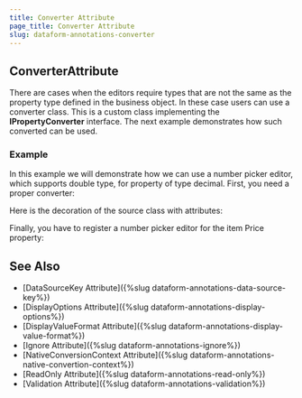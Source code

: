 ```yaml
---
title: Converter Attribute
page_title: Converter Attribute
slug: dataform-annotations-converter
---
```


## ConverterAttribute

There are cases when the editors require types that are not the same as the property type defined in the business object. In these case users can use a converter class. This is a custom class implementing the **IPropertyConverter** interface. The next example demonstrates how such converted can be used.

### Example

In this example we will demonstrate how we can use a number picker editor, which supports double type, for property of type decimal. First, you need a proper converter:

<snippet id='dataform-dataannotations-converter-decimaltodoublepropertyconverter'/>

Here is the decoration of the source class with attributes:

<snippet id='dataform-dataannotations-converter-source'/>

Finally, you have to register a number picker editor for the item Price property:

<snippet id='dataform-dataannotations-converter-form'/>
				
## See Also

- [DataSourceKey Attribute]({%slug dataform-annotations-data-source-key%})
- [DisplayOptions Attribute]({%slug dataform-annotations-display-options%})
- [DisplayValueFormat Attribute]({%slug dataform-annotations-display-value-format%})
- [Ignore Attribute]({%slug dataform-annotations-ignore%})
- [NativeConversionContext Attribute]({%slug dataform-annotations-native-convertion-context%})
- [ReadOnly Attribute]({%slug dataform-annotations-read-only%})
- [Validation Attribute]({%slug dataform-annotations-validation%})
